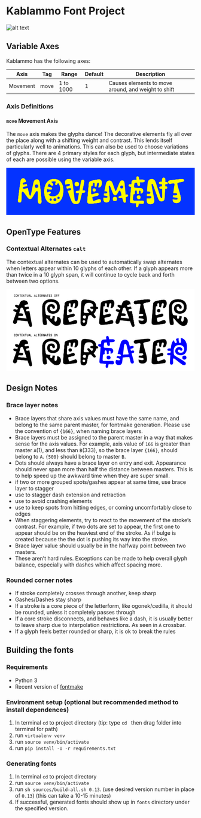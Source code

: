 # Kablammo Font Project

![alt text](documentation/img/Kablammo-Logo.gif "Kablammo")

## Variable Axes

Kablammo has the following axes:

Axis | Tag | Range | Default | Description
--- | --- | --- | --- | ---
Movement | move | 1 to 1000 | 1 | Causes elements to move around, and weight to shift

### Axis Definitions

#### `move` Movement Axis

The `move` axis makes the glyphs dance! The decorative elements fly all over the place along with a shifting weight and contrast. This lends itself particularly well to animations. This can also be used to choose variations of glyphs. There are 4 primary styles for each glyph, but intermediate states of each are possible using the variable axis.

![alt text](documentation/img/Kablammo-Movement.gif "Kablammo Movement")

## OpenType Features

### Contextual Alternates `calt`

The contextual alternates can be used to automatically swap alternates when letters appear within 10 glyphs of each other. If a glyph appears more than twice in a 10 glyph span, it will continue to cycle back and forth between two options.

![alt text](documentation/img/Kablammo-ContextualAlternates.png "Kablammo Contextual Alternates")


## Design Notes

### Brace layer notes
- Brace layers that share axis values must have the same name, and belong to the same parent master, for fontmake generation. Please use the convention of `{166}`, when naming brace layers. 
- Brace layers must be assigned to the parent master in a way that makes sense for the axis values. For example, axis value of `166` is greater than master `A`(1), and less than `B`(333), so the brace layer `{166}`, should belong to `A`. `{500}` should belong to master `B`.
- Dots should always have a brace layer on entry and exit. Appearance should never span more than half the distance between masters. This is to help speed up the awkward time when they are super small.
- if two or more grouped spots/gashes appear at same time, use brace layer to stagger
- use to stagger dash extension and retraction
- use to avoid crashing elements
- use to keep spots from hitting edges, or coming uncomfortably close to edges
- When staggering elements, try to react to the movement of the stroke’s contrast. For example, if two dots are set to appear, the first one to appear should be on the heaviest end of the stroke. As if bulge is created because the the dot is pushing its way into the stroke.
- Brace layer value should usually be in the halfway point between two masters. 
- These aren’t hard rules. Exceptions can be made to help overall glyph balance, especially with dashes which affect spacing more.

### Rounded corner notes
- If stroke completely crosses through another, keep sharp
- Gashes/Dashes stay sharp
- If a stroke is a core piece of the letterform, like ogonek/cedilla, it should be rounded, unless it completely passes through
- If a core stroke disconnects, and behaves like a dash, it is usually better to leave sharp due to interpolation restrictions. As seen in `A` crossbar.
- If a glyph feels better rounded or sharp, it is ok to break the rules



## Building the fonts

### Requirements
- Python 3
- Recent version of [fontmake](https://github.com/googlefonts/fontmake)

### Environment setup (optional but recommended method to install dependences)
1. In terminal `cd` to project directory (tip: type `cd ` then drag folder into terminal for path)
2. run `virtualenv venv` 
3. run `source venv/bin/activate`
4. run `pip install -U -r requirements.txt`

### Generating fonts
1. In terminal `cd` to project directory
2. run `source venv/bin/activate`
3. run `sh sources/build-all.sh 0.13`. (use desired version number in place of `0.13`) (this can take a 10-15 minutes)
4. If successful, generated fonts should show up in `fonts` directory under the specified version.